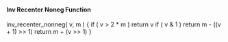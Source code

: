 #### Inv Recenter Noneg Function

<div class="syntax">
inv_recenter_nonneg( v, m ) {
    if ( v > 2 * m )
        return v
    if ( v & 1 )
        return m - ((v + 1) >> 1)
    return m + (v >> 1)
}
</div>
